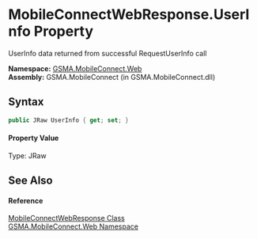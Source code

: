 MobileConnectWebResponse.UserInfo Property
==========================================
UserInfo data returned from successful RequestUserInfo call

**Namespace:** [GSMA.MobileConnect.Web][1]  
**Assembly:** GSMA.MobileConnect (in GSMA.MobileConnect.dll)

Syntax
------

```csharp
public JRaw UserInfo { get; set; }
```

#### Property Value
Type: JRaw

See Also
--------

#### Reference
[MobileConnectWebResponse Class][2]  
[GSMA.MobileConnect.Web Namespace][1]  

[1]: ../README.md
[2]: README.md
[3]: ../../_icons/Help.png